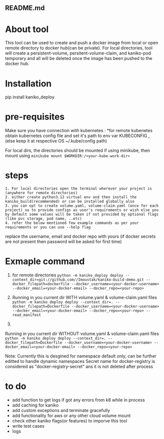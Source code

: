 
## README.md

# About tool
This tool can be used to create and push a docker image from local or open remote directory to docker hub(can be private).
For local directories, tool will create a persistent-volume, persitent-volume-claim, and kaniko-pod temporary and all will be deleted once the image has been pushed to the docker hub.

# Installation
pip install kaniko_deploy

# pre-requisites 
Make sure you have connection with kubernetes : 
*for remote kubenetes obtain kubernetes config file and set it's path to env var KUBECONFIG ,(else keep it at respective OS ~/.kube/config path)

For local dirs, the directories should be mounted
if using minikube, then mount using `minikube mount $WORKDIR:/<your-kube-work-dir>`

# steps
    1. For local directories open the terminal wherever your project is (anywhere for remote directories)
    2. either create python3.12 virtual env and then install the kaniko_build(recommended) or can be installed globally also 
    3. you can opt to create volume.yaml, volume-claim.yaml (once for each project) so to provide configs as user's requirements or wish else you by default some values will be taken if not provided by optional flags (like pvc storage, pod name, ..etc)
    4. refer the below mentioned few example commands as per your requirements or you can use --help flag

replace the username, email and docker repo with yours (if docker secrets are not present then password will be asked for first time)

# Exmaple command 
1. for remote directories
`python -m kaniko_deploy deploy --context_dir=git://github.com//Imoustak/kaniko-build-demo.git --docker_filepath=dockerfile --docker_username=<your-docker-username> --docker_email=<your-docker-email> --docker_repo=<your-repo>`

2. Running in you current dir WITH volume.yaml & volume-claim.yaml files
`python -m kaniko_deploy deploy --context_dir=. --docker_filepath=Dockerfile --docker_username=<your-docker-username> --docker_email=<your-docker-email> --docker_repo=<your-repo> --read_manifest`

3.
Running in you current dir WITHOUT volume.yaml & volume-claim.yaml files
`python -m kaniko_deploy deploy --context_dir=. --docker_filepath=Dockerfile --docker_username=<your-docker-username> --docker_email=<your-docker-email> --docker_repo=<your-repo>`


Note:
Currently this is desgined for namespace default only, can be further editted to handle dynamic namespaces
Secret name for docker-registry is considered as "docker-registry-secret" ans it is not deleted after process


# to do 
- add function to get logs if got any errors from k8 while in process
- add caching for kaniko
- add custom exceptions and terminate gracefully
- add functionality for aws or any other cloud volume mount
- check other kaniko flags(or features) to imporve this tool
- write test cases
- logs